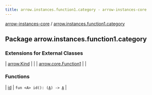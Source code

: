 ```yaml
---
title: arrow.instances.function1.category - arrow-instances-core
---
```


[arrow-instances-core](../index.html) / [arrow.instances.function1.category](./index.html)

## Package arrow.instances.function1.category

### Extensions for External Classes

| [arrow.Kind](arrow.-kind/index.html) |  |
| [arrow.core.Function1](arrow.core.-function1/index.html) |  |

### Functions

| [id](id.html) | `fun <A> id(): (`[`A`](id.html#A)`) -> `[`A`](id.html#A) |

